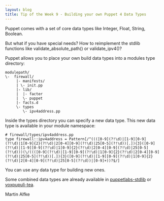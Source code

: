 ```yaml
---
layout: blog
title: Tip of the Week 9 - Building your own Puppet 4 Data Types
---
```


Puppet comes with a set of core data types like Integer, Float, String, Boolean.

But what if you have special needs? How to reimplement the stdlib functions like validate_absolute_path() or validate_ipv4()?

Puppet allows you to place your own build data types into a modules type directory:

    modulepath/
    \-  firewall/
         |- manifests/
         | \- init.pp
         |- lib/
         |  |- facter
         |  \- puppet
         |- facts.d
         \- types
            \- ipv4address.pp

Inside the types directory you can specify a new data type. This new data type is available in your module namespace:

    # firewall/types/ipv4address.pp
    type firewall::ipv4address = Pattern[/^((([0-9](?!\d)|[1-9][0-9](?!\d)|1[0-9]{2}(?!\d)|2[0-4][0-9](?!\d)|25[0-5](?!\d))[.]){3}([0-9](?!\d)|[1-9][0-9](?!\d)|1[0-9]{2}(?!\d)|2[0-4][0-9](?!\d)|25[0-5](?!\d)))(\/((([0-9](?!\d)|[1-9][0-9](?!\d)|1[0-9]{2}(?!\d)|2[0-4][0-9](?!\d)|25[0-5](?!\d))[.]){3}([0-9](?!\d)|[1-9][0-9](?!\d)|1[0-9]{2}(?!\d)|2[0-4][0-9](?!\d)|25[0-5](?!\d))|[0-9]+))?$/]

You can use any data type for building new ones.

Some combined data types are already available in [puppetlabs-stdlib](https://github.com/puppetlabs/puppetlabs-stdlib/tree/master/types) or [voxpupuli-tea](https://github.com/voxpupuli/puppet-tea).

Martin Alfke
